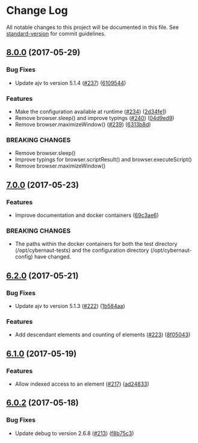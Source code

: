 # Change Log

All notable changes to this project will be documented in this file. See [standard-version](https://github.com/conventional-changelog/standard-version) for commit guidelines.

## [8.0.0](https://github.com/clebert/cybernaut/compare/v7.0.0...v8.0.0) (2017-05-29)

### Bug Fixes

* Update ajv to version 5.1.4 ([#237](https://github.com/clebert/cybernaut/issues/237)) ([6109544](https://github.com/clebert/cybernaut/commit/6109544))

### Features

* Make the configuration available at runtime ([#234](https://github.com/clebert/cybernaut/issues/234)) ([2d34fe1](https://github.com/clebert/cybernaut/commit/2d34fe1))
* Remove browser.sleep() and improve typings ([#240](https://github.com/clebert/cybernaut/issues/240)) ([04d9ed9](https://github.com/clebert/cybernaut/commit/04d9ed9))
* Remove browser.maximizeWindow() ([#239](https://github.com/clebert/cybernaut/issues/239)) ([6313b8d](https://github.com/clebert/cybernaut/commit/6313b8d))

### BREAKING CHANGES

* Remove browser.sleep()
* Improve typings for browser.scriptResult() and browser.executeScript()
* Remove browser.maximizeWindow()

## [7.0.0](https://github.com/clebert/cybernaut/compare/v6.2.0...v7.0.0) (2017-05-23)

### Features

* Improve documentation and docker containers ([69c3ae6](https://github.com/clebert/cybernaut/commit/69c3ae6))

### BREAKING CHANGES

* The paths within the docker containers for both the test directory (/opt/cybernaut-tests) and the configuration directory (/opt/cybernaut-config) have changed.

## [6.2.0](https://github.com/clebert/cybernaut/compare/v6.1.0...v6.2.0) (2017-05-21)

### Bug Fixes

* Update ajv to version 5.1.3 ([#222](https://github.com/clebert/cybernaut/issues/222)) ([1b584aa](https://github.com/clebert/cybernaut/commit/1b584aa))

### Features

* Add descendant elements and counting of elements ([#223](https://github.com/clebert/cybernaut/issues/223)) ([8f05043](https://github.com/clebert/cybernaut/commit/8f05043))

## [6.1.0](https://github.com/clebert/cybernaut/compare/v6.0.2...v6.1.0) (2017-05-19)

### Features

* Allow indexed access to an element ([#217](https://github.com/clebert/cybernaut/issues/217)) ([ad24833](https://github.com/clebert/cybernaut/commit/ad24833))

## [6.0.2](https://github.com/clebert/cybernaut/compare/v6.0.1...v6.0.2) (2017-05-18)

### Bug Fixes

* Update debug to version 2.6.8 ([#213](https://github.com/clebert/cybernaut/issues/213)) ([f8b75c3](https://github.com/clebert/cybernaut/commit/f8b75c3))
